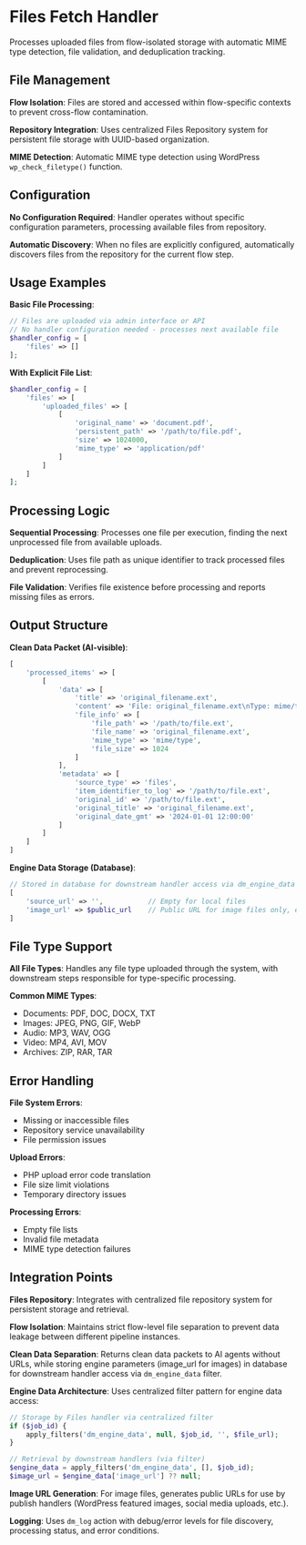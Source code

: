 # Files Fetch Handler

Processes uploaded files from flow-isolated storage with automatic MIME type detection, file validation, and deduplication tracking.

## File Management

**Flow Isolation**: Files are stored and accessed within flow-specific contexts to prevent cross-flow contamination.

**Repository Integration**: Uses centralized Files Repository system for persistent file storage with UUID-based organization.

**MIME Detection**: Automatic MIME type detection using WordPress `wp_check_filetype()` function.

## Configuration

**No Configuration Required**: Handler operates without specific configuration parameters, processing available files from repository.

**Automatic Discovery**: When no files are explicitly configured, automatically discovers files from the repository for the current flow step.

## Usage Examples

**Basic File Processing**:
```php
// Files are uploaded via admin interface or API
// No handler configuration needed - processes next available file
$handler_config = [
    'files' => []
];
```

**With Explicit File List**:
```php
$handler_config = [
    'files' => [
        'uploaded_files' => [
            [
                'original_name' => 'document.pdf',
                'persistent_path' => '/path/to/file.pdf',
                'size' => 1024000,
                'mime_type' => 'application/pdf'
            ]
        ]
    ]
];
```

## Processing Logic

**Sequential Processing**: Processes one file per execution, finding the next unprocessed file from available uploads.

**Deduplication**: Uses file path as unique identifier to track processed files and prevent reprocessing.

**File Validation**: Verifies file existence before processing and reports missing files as errors.

## Output Structure

**Clean Data Packet (AI-visible)**:
```php
[
    'processed_items' => [
        [
            'data' => [
                'title' => 'original_filename.ext',
                'content' => 'File: original_filename.ext\nType: mime/type\nSize: 1024 bytes',
                'file_info' => [
                    'file_path' => '/path/to/file.ext',
                    'file_name' => 'original_filename.ext',
                    'mime_type' => 'mime/type',
                    'file_size' => 1024
                ]
            ],
            'metadata' => [
                'source_type' => 'files',
                'item_identifier_to_log' => '/path/to/file.ext',
                'original_id' => '/path/to/file.ext',
                'original_title' => 'original_filename.ext',
                'original_date_gmt' => '2024-01-01 12:00:00'
            ]
        ]
    ]
]
```

**Engine Data Storage (Database)**:
```php
// Stored in database for downstream handler access via dm_engine_data filter
[
    'source_url' => '',           // Empty for local files
    'image_url' => $public_url    // Public URL for image files only, empty for non-images
]
```

## File Type Support

**All File Types**: Handles any file type uploaded through the system, with downstream steps responsible for type-specific processing.

**Common MIME Types**:
- Documents: PDF, DOC, DOCX, TXT
- Images: JPEG, PNG, GIF, WebP  
- Audio: MP3, WAV, OGG
- Video: MP4, AVI, MOV
- Archives: ZIP, RAR, TAR

## Error Handling

**File System Errors**:
- Missing or inaccessible files
- Repository service unavailability
- File permission issues

**Upload Errors**:
- PHP upload error code translation
- File size limit violations
- Temporary directory issues

**Processing Errors**:
- Empty file lists
- Invalid file metadata
- MIME type detection failures

## Integration Points

**Files Repository**: Integrates with centralized file repository system for persistent storage and retrieval.

**Flow Isolation**: Maintains strict flow-level file separation to prevent data leakage between different pipeline instances.

**Clean Data Separation**: Returns clean data packets to AI agents without URLs, while storing engine parameters (image_url for images) in database for downstream handler access via `dm_engine_data` filter.

**Engine Data Architecture**: Uses centralized filter pattern for engine data access:
```php
// Storage by Files handler via centralized filter
if ($job_id) {
    apply_filters('dm_engine_data', null, $job_id, '', $file_url);
}

// Retrieval by downstream handlers (via filter)
$engine_data = apply_filters('dm_engine_data', [], $job_id);
$image_url = $engine_data['image_url'] ?? null;
```

**Image URL Generation**: For image files, generates public URLs for use by publish handlers (WordPress featured images, social media uploads, etc.).

**Logging**: Uses `dm_log` action with debug/error levels for file discovery, processing status, and error conditions.